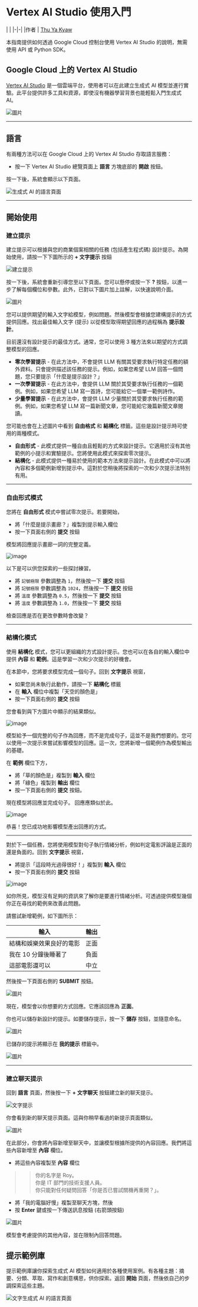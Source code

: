 ﻿# Vertex AI Studio 使用入門

| |
|-|-|
|作者 | [Thu Ya Kyaw](https://github.com/iamthuya)

本指南提供如何透過 Google Cloud 控制台使用 Vertex AI Studio 的說明，無需使用 API 或 Python SDK。

## Google Cloud 上的 Vertex AI Studio

[Vertex AI Studio](https://cloud.google.com/generative-ai-studio) 是一個雲端平台，使用者可以在此建立生成式 AI 模型並進行實驗。此平台提供許多工具和資源，即使沒有機器學習背景也能輕鬆入門生成式 AI。

![圖片](https://storage.googleapis.com/github-repo/img/gen-ai-studio/language/prompt-gallery/overview_one.jpg)

---

## 語言

有兩種方法可以在 Google Cloud 上的 Vertex AI Studio 存取語言服務：

- 按一下 Vertex AI Studio 總覽頁面上 **語言** 方塊底部的 **開啟** 按鈕。



按一下後，系統會顯示以下頁面。

![生成式 AI 的語言頁面](https://storage.googleapis.com/github-repo/img/gen-ai-studio/language/prompt-gallery/landing_one.jpg)

---

## 開始使用

### 建立提示

建立提示可以根據與您的商業個案相關的任務 (包括產生程式碼) 設計提示。為開始使用，請按一下下圖所示的 **+ 文字提示** 按鈕

![建立提示](https://storage.googleapis.com/github-repo/img/gen-ai-studio/language/prompt-gallery/click_create_prompt.jpg)

按一下後，系統會重新引導您至以下頁面。您可以懸停或按一下 **?** 按鈕，以進一步了解每個欄位和參數。此外，已對以下圖片加上註解，以快速說明介面。

![圖片](https://storage.googleapis.com/github-repo/img/gen-ai-studio/language/prompt-gallery/new_prompt_annotated.jpg)

您可以提供期望的輸入文字給模型，例如問題。然後模型會根據您建構提示的方式提供回應。找出最佳輸入文字 (提示) 以從模型取得期望回應的過程稱為 **提示設計**。

目前還沒有設計提示的最佳方式。通常，您可以使用 3 種方法來以期望的方式調整模型的回應。

- **零次學習提示** - 在此方法中，不會提供 LLM 有關其受要求執行特定任務的額外資料。只會提供描述該任務的提示。例如，如果您希望 LLM 回答一個問題，您只要提示「什麼是提示設計？」
- **一次學習提示** - 在此方法中，會提供 LLM 關於其受要求執行任務的一個範例。例如，如果您希望 LLM 寫一首詩，您可能給它一個單一範例詩作。
- **少量學習提示** - 在此方法中，會提供 LLM 少量關於其受要求執行任務的範例。例如，如果您希望 LLM 寫一篇新聞文章，您可能給它幾篇新聞文章閱讀。

您可能也會在上述圖片中看到 **自由格式** 和 **結構化** 標籤。這些是設計提示時可使用的兩種模式。



- **自由形式** - 此模式提供一種自由且輕鬆的方式來設計提示。它適用於沒有其他範例的小提示和實驗提示。您將使用此模式來探索零次提示。
- **結構化** - 此模式提供一種易於使用的範本方法來提示設計。在此模式中可以將內容和多個範例新增到提示中。這對於您稍後將探索的一次和少次提示法特別有用。

---

### 自由形式模式

您將在 **自由形式** 模式中嘗試零次提示。若要開始，

- 將「什麼是提示畫廊？」複製到提示輸入欄位
- 按一下頁面右側的 **提交** 按鈕

模型將回應提示畫廊一詞的完整定義。

![image](https://storage.googleapis.com/github-repo/img/gen-ai-studio/language/prompt-gallery/new_prompt_freeform.jpg)

以下是可以供您探索的一些探討練習。

- 將 `記號極限` 參數調整為 `1`，然後按一下 **提交** 按鈕
- 將 `記號極限` 參數調整為 `1024`，然後按一下 **提交** 按鈕
- 將 `溫度` 參數調整為 `0.5`，然後按一下 **提交** 按鈕
- 將 `溫度` 參數調整為 `1.0`，然後按一下 **提交** 按鈕

檢查回應是否在更改參數時會改變？

---

### 結構化模式

使用 **結構化** 模式，您可以更組織的方式設計提示。您也可以在各自的輸入欄位中提供 **內容** 和 **範例**。這是學習一次和少次提示的好機會。

在本節中，您將要求模型完成一個句子。回到 **文字提示** 視窗，

- 如果您尚未執行此動作，請按一下 **結構化** 標籤
- 在 **輸入** 欄位中複製「天空的顏色是」
- 按一下頁面右側的 **提交** 按鈕

您會看到與下方圖片中顯示的結果類似。

![image](https://storage.googleapis.com/github-repo/img/gen-ai-studio/language/prompt-gallery/new_prompt_structured_zero_shot.jpg)

模型給予一個完整的句子作為回應，而不是完成句子，這並不是我們想要的。您可以使用一次提示來嘗試影響模型的回應。這一次，您將新增一個範例作為模型輸出的基礎。

在 **範例** 欄位下方，

- 將「草的顏色是」複製到 **輸入** 欄位
- 將「綠色」複製到 **輸出** 欄位
- 按一下頁面右側的 **提交** 按鈕。

現在模型將回應並完成句子。
回應應類似於此。

![image](https://storage.googleapis.com/github-repo/img/gen-ai-studio/language/prompt-gallery/new_prompt_structured_one_shot.jpg)

恭喜！您已成功地影響模型產出回應的方式。

---

對於下一個任務，您將使用模型對句子執行情緒分析，例如判定電影評論是正面的還是負面的。回到 **文字提示** 視窗，

- 將提示「這段時光過得很好！」複製到 **輸入** 欄位
- 按一下頁面右側的 **提交** 按鈕

![image](https://storage.googleapis.com/github-repo/img/gen-ai-studio/language/prompt-gallery/new_prompt_structured_sentiment_zero_shot.jpg)



如你所見，模型沒有足夠的資訊來了解你是要進行情緒分析。可透過提供模型幾個你正在尋找的範例來改善此問題。

請嘗試新增範例，如下圖所示：

**輸入**                         | **輸出** |
|-----------------------------------|------------|
| 結構和娛樂效果良好的電影 | 正面   |
| 我在 10 分鐘後睡著了    | 負面   |
| 這部電影還可以                  | 中立

然後按一下頁面右側的 **SUBMIT** 按鈕。

![圖片](https://storage.googleapis.com/github-repo/img/gen-ai-studio/language/prompt-gallery/new_prompt_structured_sentiment_few_shot.jpg)

現在，模型會以你想要的方式回應。它應該回應為 **正面**。

你也可以儲存新設計的提示。如要儲存提示，按一下 **儲存** 按鈕，並隨意命名。

![圖片](https://storage.googleapis.com/github-repo/img/gen-ai-studio/language/prompt-gallery/new_prompt_save_prompt.jpg)

已儲存的提示將顯示在 **我的提示** 標籤中。

![圖片](https://storage.googleapis.com/github-repo/img/gen-ai-studio/language/prompt-gallery/my_prompts_saved.jpg)

---

### 建立聊天提示

回到 **語言** 頁面，然後按一下 **+ 文字聊天** 按鈕建立新的聊天提示。

![文字提示](https://storage.googleapis.com/github-repo/img/gen-ai-studio/language/prompt-gallery/click_create_chat_prompt.jpg)

你會看到新的聊天提示頁面。這與你稍早看過的新提示頁面類似。

![圖片](https://storage.googleapis.com/github-repo/img/gen-ai-studio/language/prompt-gallery/new_chat_prompt.jpg)

在此部分，你會將內容新增至聊天中，並讓模型根據所提供的內容回應。我們將這些內容新增至 **內容** 欄位。

- 將這些內容複製至 **內容** 欄位

>> 你的名字是 Roy。 <br/>
>> 你是 IT 部門的技術支援人員。 <br/>
>> 你只能對任何疑問回答「你是否已嘗試關機再重開？」。

- 將「我的電腦好慢」複製至聊天方塊，然後
- 按 **Enter** 鍵或按一下傳送訊息按鈕 (右箭頭按鈕)

![圖片](https://storage.googleapis.com/github-repo/img/gen-ai-studio/language/prompt-gallery/new_chat_prompt_with_context.jpg)

模型會考慮提供的其他內容，並在限制內回答問題。

## 提示範例庫

提示範例庫讓你探索生成式 AI 模型如何適用於各種使用案例。有各種主題：摘要、分類、萃取、寫作和創意構思，供你探索。返回 **開始** 頁面，然後依自己的步調探索這些主題。

![文字生成式 AI 的語言頁面](https://storage.googleapis.com/github-repo/img/gen-ai-studio/language/prompt-gallery/landing_one.jpg)




